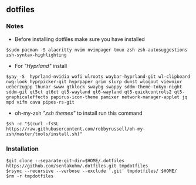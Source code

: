 ## dotfiles

### Notes
* Before installing dotfiles make sure you have installed
```
$sudo pacman -S alacritty nvim nvimpager tmux zsh zsh-autosuggestions zsh-syntax-highlighting
```

* For *"Hyprland"* install
```
$yay -S  hyprland-nvidia wofi wlroots waybar-hyprland-git wl-clipboard nwg-look hyprpicker-git hyprpaper grim slurp dunst wlogout viewnior ueberzugpp thunar swww gtklock swaybg swappy sddm-theme-tokyo-night sddm-git qt5ct qt6ct qt5-wayland qt6-wayland qt5-quickcontrols2 qt5-graphicaleffects papirus-icon-theme pamixer network-manager-applet jq mpd vifm cava pipes-rs-git
```

* oh-my-zsh *"zsh themes"* to install run this command
```
$sh -c "$(curl -fsSL https://raw.githubusercontent.com/robbyrussell/oh-my-zsh/master/tools/install.sh)"
```

### Installation

```
$git clone --separate-git-dir=$HOME/.dotfiles https://github.com/sentakuhm/.dotfiles.git tmpdotfiles
$rsync --recursive --verbose --exclude '.git' tmpdotfiles/ $HOME/
$rm -r tmpdotfiles
```

